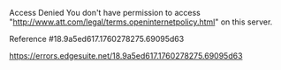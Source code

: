 Access Denied
You don't have permission to access "http://www.att.com/legal/terms.openinternetpolicy.html" on this server.

Reference #18.9a5ed617.1760278275.69095d63

https://errors.edgesuite.net/18.9a5ed617.1760278275.69095d63